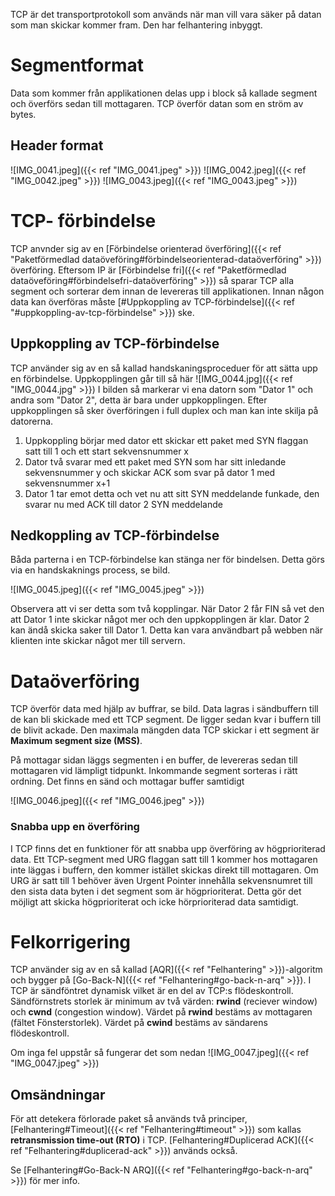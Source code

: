 TCP är det transportprotokoll som används när man vill vara säker på datan som man skickar kommer fram. Den har felhantering inbyggt.

# Segmentformat 
Data som kommer från applikationen delas upp i block så kallade segment och överförs sedan till mottagaren. TCP överför datan som en ström av bytes.

## Header format
![IMG_0041.jpeg]({{< ref "IMG_0041.jpeg" >}})
![IMG_0042.jpeg]({{< ref "IMG_0042.jpeg" >}})
![IMG_0043.jpeg]({{< ref "IMG_0043.jpeg" >}})

# TCP- förbindelse
TCP anvnder sig av en [Förbindelse orienterad överföring]({{< ref "Paketförmedlad dataöveföring#förbindelseorienterad-dataöverföring" >}}) överföring. Eftersom IP är [Förbindelse fri]({{< ref "Paketförmedlad dataöveföring#förbindelsefri-dataöverföring" >}}) så sparar TCP alla segment och sorterar dem innan de levereras till applikationen. Innan någon data kan överföras måste [#Uppkoppling av TCP-förbindelse]({{< ref "#uppkoppling-av-tcp-förbindelse" >}}) ske.

## Uppkoppling av TCP-förbindelse
TCP använder sig av en så kallad handskaningsproceduer för att sätta upp en förbindelse. Uppkopplingen går till så här
![IMG_0044.jpg]({{< ref "IMG_0044.jpg" >}})
I bilden så markerar vi ena datorn som "Dator 1" och andra som "Dator 2", detta är bara under uppkopplingen. Efter uppkopplingen så sker överföringen i full duplex och man kan inte skilja på datorerna. 

1. Uppkoppling börjar med dator ett skickar ett paket med SYN flaggan satt till 1 och ett start sekvensnummer x
2. Dator två svarar med ett paket med SYN som har sitt inledande sekvensnummer y och skickar ACK som svar på dator 1 med sekvensnummer x+1
3. Dator 1 tar emot detta och vet nu att sitt SYN meddelande funkade, den svarar nu med ACK till dator 2 SYN meddelande

## Nedkoppling av TCP-förbindelse
Båda parterna i en TCP-förbindelse kan stänga ner för bindelsen. Detta görs via en handskaknings process, se bild.

![IMG_0045.jpeg]({{< ref "IMG_0045.jpeg" >}})

Observera att vi ser detta som två kopplingar. När Dator 2 får FIN så vet den att Dator 1 inte skickar något mer och den uppkopplingen är klar. Dator 2 kan ändå skicka saker till Dator 1. Detta kan vara användbart på webben när klienten inte skickar något mer till servern.

# Dataöverföring
TCP överför data med hjälp av buffrar, se bild. Data lagras i sändbuffern till de kan bli skickade med ett TCP segment. De ligger sedan kvar i buffern till de blivit ackade. Den maximala mängden data TCP skickar i ett segment är **Maximum segment size (MSS)**. 

På mottagar sidan läggs segmenten i en buffer, de levereras sedan till mottagaren vid lämpligt tidpunkt. Inkommande segment sorteras i rätt ordning. Det finns en sänd och mottagar buffer samtidigt

![IMG_0046.jpeg]({{< ref "IMG_0046.jpeg" >}})

### Snabba upp en överföring
I TCP finns det en funktioner för att snabba upp överföring av högprioriterad data. Ett TCP-segment med URG flaggan satt till 1 kommer hos mottagaren inte läggas i buffern, den kommer istället skickas direkt till mottagaren. Om URG är satt till 1 behöver även Urgent Pointer innehålla sekvensnumret till den sista data byten i det segment som är högprioriterat. Detta gör det möjligt att skicka högprioriterat och icke hörprioriterad data samtidigt. 

# Felkorrigering

TCP använder sig av en så kallad [AQR]({{< ref "Felhantering" >}})-algoritm och bygger på [Go-Back-N]({{< ref "Felhantering#go-back-n-arq" >}}). I TCP är sändföntret dynamisk vilket är en del av TCP:s flödeskontroll. Sändförnstrets storlek är minimum av två värden: **rwind** (reciever window) och **cwnd** (congestion window). Värdet på **rwind** bestäms av mottagaren (fältet Fönsterstorlek). Värdet på **cwind** bestäms av sändarens flödeskontroll.

Om inga fel uppstår så fungerar det som nedan
![IMG_0047.jpeg]({{< ref "IMG_0047.jpeg" >}})

## Omsändningar
För att detekera förlorade paket så används två principer, [Felhantering#Timeout]({{< ref "Felhantering#timeout" >}}) som kallas **retransmission time-out (RTO)** i TCP. [Felhantering#Duplicerad ACK]({{< ref "Felhantering#duplicerad-ack" >}}) används också.

Se [Felhantering#Go-Back-N ARQ]({{< ref "Felhantering#go-back-n-arq" >}}) för mer info.


